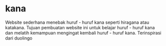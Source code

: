 # kana
Website sederhana menebak huruf - huruf kana seperti hiragana atau katakana. Tujuan pembuatan website ini untuk belajar huruf - huruf kana dan melatih kemampuan mengingat kembali huruf - huruf kana.
Terinspirasi dari duolingo
